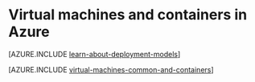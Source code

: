 <!-- not suitable for Mooncake -->

<properties
    pageTitle="Containers on Window Azure Virtual Machines | Azure"
    description="Describes virtual machines, Docker and Linux containers, and their usage in groups of each in Azure, including the benefits of each and scenarios in which each approach works very well."
    services="virtual-machines-windows"
    documentationcenter="virtual-machines"
    author="squillace"
    manager="timlt"
    tags="azure-resource-manager,azure-service-management" />
<tags
    ms.assetid="5fbee5ef-a8c7-4851-9ade-553e1cf718f3"
    ms.service="virtual-machines-windows"
    ms.devlang="na"
    ms.topic="article"
    ms.tgt_pltfrm="vm-windows"
    ms.workload="infrastructure"
    ms.date="08/23/2016"
    wacn.date=""
    ms.author="rasquill" />

# Virtual machines and containers in Azure
[AZURE.INCLUDE [learn-about-deployment-models](../../includes/learn-about-deployment-models-both-include.md)]

[AZURE.INCLUDE [virtual-machines-common-and-containers](../../includes/virtual-machines-common-containers.md)]